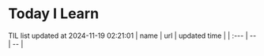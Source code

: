 # Today I Learn 
TIL list updated at 2024-11-19 02:21:01
| name | url | updated time |
| :--- | -- | -- |
